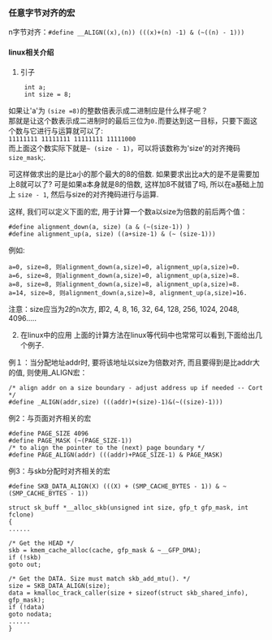 ### 任意字节对齐的宏
n字节对齐：`#define __ALIGN((x),(n)) (((x)+(n) -1) & (~((n) - 1)))`
#### linux相关介绍

1. 引子

    
        int a;   
        int size = 8;

如果让'a'为 `(size =8)`的整数倍表示成二进制应是什么样子呢？  
那就是让这个数表示成二进制时的最后三位为`0.`而要达到这一目标，只要下面这个数与它进行与运算就可以了:  
`11111111 11111111 11111111 11111000`  
而上面这个数实际下就是`~ (size - 1)`，可以将该数称为'size'的对齐掩码`size_mask`;. 

可这样做求出的是比a小的那个最大的8的倍数. 如果要求出比a大的是不是需要加上8就可以了?
可是如果a本身就是8的倍数, 这样加8不就错了吗, 所以在a基础上加上 `size - 1`, 然后与size的对齐掩码进行与运算.

这样, 我们可以定义下面的宏, 用于计算一个数a以size为倍数的前后两个值：


    #define alignment_down(a, size) (a & (~(size-1)) )
    #define alignment_up(a, size) ((a+size-1) & (~ (size-1)))

例如:

    a=0, size=8, 则alignment_down(a,size)=0, alignment_up(a,size)=0.
    a=6, size=8, 则alignment_down(a,size)=0, alignment_up(a,size)=8.
    a=8, size=8, 则alignment_down(a,size)=8, alignment_up(a,size)=8.
    a=14, size=8, 则alignment_down(a,size)=8, alignment_up(a,size)=16.

注意：size应当为2的n次方, 即2, 4, 8, 16, 32, 64, 128, 256, 1024, 2048, 4096.....

2. 在linux中的应用
上面的计算方法在linux等代码中也常常可以看到,下面给出几个例子.

例１：当分配地址addr时, 要将该地址以size为倍数对齐, 而且要得到是比addr大的值, 则使用_ALIGN宏：

    /* align addr on a size boundary - adjust address up if needed -- Cort */
    #define _ALIGN(addr,size) (((addr)+(size)-1)&(~((size)-1)))

例2：与页面对齐相关的宏

    #define PAGE_SIZE 4096
    #define PAGE_MASK (~(PAGE_SIZE-1))
    /* to align the pointer to the (next) page boundary */
    #define PAGE_ALIGN(addr) (((addr)+PAGE_SIZE-1) & PAGE_MASK)

例3：与skb分配时对齐相关的宏
  
    #define SKB_DATA_ALIGN(X) (((X) + (SMP_CACHE_BYTES - 1)) & ~(SMP_CACHE_BYTES - 1))

    struct sk_buff *__alloc_skb(unsigned int size, gfp_t gfp_mask, int fclone)
    {
    ......

    /* Get the HEAD */
    skb = kmem_cache_alloc(cache, gfp_mask & ~__GFP_DMA);
    if (!skb)
    goto out;

    /* Get the DATA. Size must match skb_add_mtu(). */
    size = SKB_DATA_ALIGN(size);
    data = kmalloc_track_caller(size + sizeof(struct skb_shared_info), gfp_mask);
    if (!data)
    goto nodata;
    ......
    }
